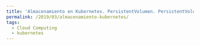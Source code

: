 ```yaml
---
title: 'Almacenamiento en Kubernetes. PersistentVolumen. PersistentVolumenClaims'
permalink: /2019/03/almacenamiento-kubernetes/
tags:
  - Cloud Computing
  - kubernetes
---
```

